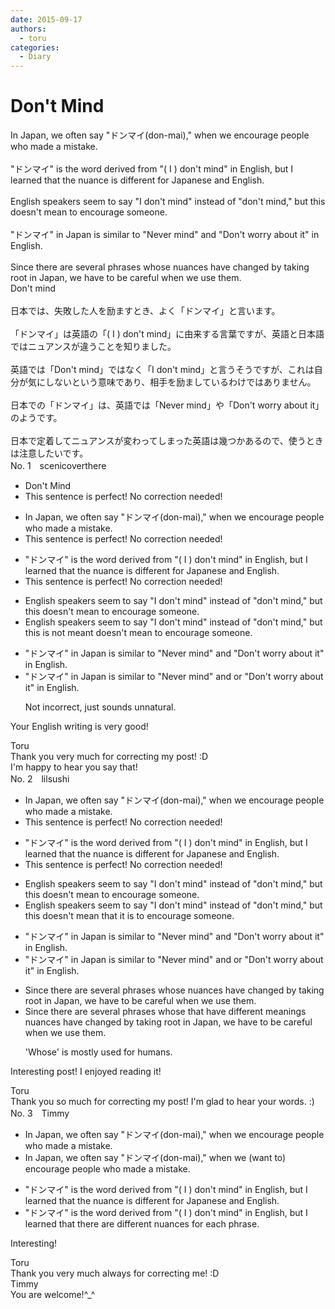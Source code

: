 ```yaml
---
date: 2015-09-17
authors:
  - toru
categories:
  - Diary
---
```


<h1 id="subject_show">Don't Mind</h1>
<div class="date" hidden>Sep 17, 2015 10:14</div>
<div id="post"><div id="body_show_ori">
In Japan, we often say "ドンマイ(don-mai)," when we encourage people who made a mistake.<br/><br/>"ドンマイ" is the word derived from "( I ) don't mind" in English, but I learned that the nuance is different for Japanese and English.<br/><br/>English speakers seem to say "I don't mind" instead of "don't mind," but this doesn't mean to encourage someone.<br/><br/>"ドンマイ" in Japan is similar to "Never mind" and "Don't worry about it" in English.<br/><br/>Since there are several phrases whose nuances have changed by taking root in Japan, we have to be careful when we use them.
</div></div>

<!-- more -->

<div id="post_ja"><div id="body_show_mo">
Don't mind<br/><br/>日本では、失敗した人を励ますとき、よく「ドンマイ」と言います。<br/><br/>「ドンマイ」は英語の「( I ) don't mind」に由来する言葉ですが、英語と日本語ではニュアンスが違うことを知りました。<br/><br/>英語では「Don't mind」ではなく「I don't mind」と言うそうですが、これは自分が気にしないという意味であり、相手を励ましているわけではありません。<br/><br/>日本での「ドンマイ」は、英語では「Never mind」や「Don't worry about it」のようです。<br/><br/>日本で定着してニュアンスが変わってしまった英語は幾つかあるので、使うときは注意したいです。
</div></div>
<div id="block"><div class="first_name"> No. 1　<span class="just_name">scenicoverthere</span></div><div id="block2">
<ul class="correction_field">
<li class="incorrect">Don't Mind</li>
<li class="corrected perfect">This sentence is perfect! No correction needed!</li>
</ul>
<ul class="correction_field">
<li class="incorrect">In Japan, we often say "ドンマイ(don-mai)," when we encourage people who made a mistake.</li>
<li class="corrected perfect">This sentence is perfect! No correction needed!</li>
</ul>
<ul class="correction_field">
<li class="incorrect">"ドンマイ" is the word derived from "( I ) don't mind" in English, but I learned that the nuance is different for Japanese and English.</li>
<li class="corrected perfect">This sentence is perfect! No correction needed!</li>
</ul>
<ul class="correction_field">
<li class="incorrect">English speakers seem to say "I don't mind" instead of "don't mind," but this doesn't mean to encourage someone.</li>
<li class="corrected correct">
English speakers seem to say "I don't mind" instead of "don't mind," but this <span class="f_red">is not meant<span class="sline"> doesn't mean</span></span> to encourage someone.
</li>
</ul>
<ul class="correction_field">
<li class="incorrect">"ドンマイ" in Japan is similar to "Never mind" and "Don't worry about it" in English.</li>
<li class="corrected correct">
"ドンマイ" in Japan is similar to "Never mind" <span class="f_red"><span class="sline">and </span>or </span>"Don't worry about it" in English.
<p class="correction_comment">Not incorrect, just sounds unnatural.</p>
</li>
</ul>
<p class="comment_small">
 Your English writing is very good!
</p>

</div><div class="name"><span class="just_name">Toru</span><br>
Thank you very much for correcting my post! :D<br/>I'm happy to hear you say that!
</div>
</div>
<div id="block"><div class="first_name"> No. 2　<span class="just_name">lilsushi</span></div><div id="block2">
<ul class="correction_field">
<li class="incorrect">In Japan, we often say "ドンマイ(don-mai)," when we encourage people who made a mistake.</li>
<li class="corrected perfect">This sentence is perfect! No correction needed!</li>
</ul>
<ul class="correction_field">
<li class="incorrect">"ドンマイ" is the word derived from "( I ) don't mind" in English, but I learned that the nuance is different for Japanese and English.</li>
<li class="corrected perfect">This sentence is perfect! No correction needed!</li>
</ul>
<ul class="correction_field">
<li class="incorrect">English speakers seem to say "I don't mind" instead of "don't mind," but this doesn't mean to encourage someone.</li>
<li class="corrected correct">
English speakers seem to say "I don't mind" instead of "don't mind," but this doesn't mean <span class="f_red">that it is</span> to encourage someone.
</li>
</ul>
<ul class="correction_field">
<li class="incorrect">"ドンマイ" in Japan is similar to "Never mind" and "Don't worry about it" in English.</li>
<li class="corrected correct">
"ドンマイ" in Japan is similar to "Never mind" <span class="sline">and</span> <span class="f_red">or</span> "Don't worry about it" in English.
</li>
</ul>
<ul class="correction_field">
<li class="incorrect">Since there are several phrases whose nuances have changed by taking root in Japan, we have to be careful when we use them.</li>
<li class="corrected correct">
Since there are several phrases <span class="sline">whose</span> <span class="f_red">that have different meanings</span> <span class="sline">nuances have changed by taking root</span> in Japan, we have to be careful when we use them.
<p class="correction_comment">'Whose' is mostly used for humans.</p>
</li>
</ul>
<p class="comment_small">
 Interesting post! I enjoyed reading it!
</p>

</div><div class="name"><span class="just_name">Toru</span><br>
Thank you so much for correcting my post! I'm glad to hear your words. :)
</div>
</div>
<div id="block"><div class="first_name"> No. 3　<span class="just_name">Timmy</span></div><div id="block2">
<ul class="correction_field">
<li class="incorrect">In Japan, we often say "ドンマイ(don-mai)," when we encourage people who made a mistake.</li>
<li class="corrected correct">
In Japan, we often say "ドンマイ(don-mai)," when we (<span class="f_blue">want to</span>) encourage people who made a mistake.
</li>
</ul>
<ul class="correction_field">
<li class="incorrect">"ドンマイ" is the word derived from "( I ) don't mind" in English, but I learned that the nuance is different for Japanese and English.</li>
<li class="corrected correct">
"ドンマイ" is the word derived from "( I ) don't mind" in English, but I learned that the<span class="f_blue">re</span> <span class="f_blue">are</span> different nuance<span class="f_blue">s</span> for <span class="f_blue">each phrase</span>.
</li>
</ul>
<p class="comment_small">
 Interesting!
</p>

</div><div class="name"><span class="just_name">Toru</span><br>
Thank you very much always for correcting me! :D
</div>
<div class="name"><span class="just_name">Timmy</span><br>
You are welcome!^_^
</div>
</div>
